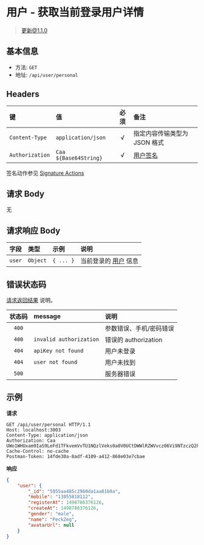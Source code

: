 # 用户 - 获取当前登录用户详情

> 更新@1.1.0

## 基本信息

* 方法: `GET`
* 地址: `/api/user/personal`

## Headers

键              | 值                    | 必须     | 备注
:-------------- | :-------------------- | :------: | :---------------------------
`Content-Type`  | `application/json`    | √        | 指定内容传输类型为 JSON 格式
`Authorization` | `Caa ${Base64String}` | √        | [用户签名][signature-authorization]

签名动作参见 [Signature Actions][signature-actions]

## 请求 Body

无

## 请求响应 Body

字段   | 类型     | 示例      | 说明
:----- | :------- | :-------- | :---------------------------------
`user` | `Object` | `{ ... }` | 当前登录的 [用户][user-model] 信息

## 错误状态码

[请求返回结果][response-format] 说明。

状态码 | message                 | 说明
:----: | :---------------------- |:----------------------
`400`  |                         | 参数错误、手机/密码错误
`400`  | `invalid authorization` | 错误的 authorization
`404`  | `apiKey not found`      | 用户未登录
`404`  | `user not found`        | 用户未找到
`500`  |                         | 服务器错误

## 示例

**请求**

```
GET /api/user/personal HTTP/1.1
Host: localhost:3003
Content-Type: application/json
Authorization: Caa UWo1WHUxam9IaS9LeFd1TFkvemVvTU1NQzlVeks0a0V0UCtDWWlRZWVvcz06Vi9NTzczQ2FBbWQveXpXK1h3TzRraGQ2MlRJPSAxNDk4ODc2NjUwODUx
Cache-Control: no-cache
Postman-Token: 14fde30a-8adf-4109-a412-868e03e7cbae
```

**响应**

```json
{
    "user": {
        "_id": "5955aa485c2960da1aa81b9a",
        "mobile": "13055818112",
        "registerAt": 1498786376126,
        "createAt": 1498786376126,
        "gender": "male",
        "name": "PeckZeg",
        "avatarUrl": null
    }
}
```

[signature-authorization]: ../../signature-authorization.md
[signature-actions]: ../../actions.md
[response-format]: ../../response-format.md

[user-model]: ../../models/user.md
